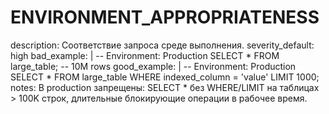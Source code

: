 # ENVIRONMENT_APPROPRIATENESS

description: Соответствие запроса среде выполнения.
severity_default: high
bad_example: |
-- Environment: Production
SELECT \* FROM large_table; -- 10M rows
good_example: |
-- Environment: Production
SELECT \* FROM large_table WHERE indexed_column = 'value' LIMIT 1000;
notes: В production запрещены: SELECT \* без WHERE/LIMIT на таблицах > 100K строк, длительные блокирующие операции в рабочее время.
